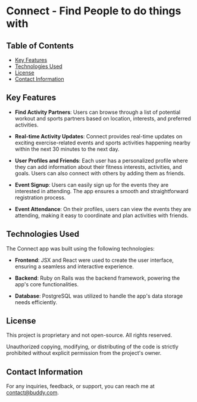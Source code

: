 # Connect - Find People to do things with



## Table of Contents

- [Key Features](#key-features)
- [Technologies Used](#technologies-used)
- [License](#license)
- [Contact Information](#contact-information)

## Key Features

- **Find Activity Partners**: Users can browse through a list of potential workout and sports partners based on location, interests, and preferred activities.

- **Real-time Activity Updates**: Connect provides real-time updates on exciting exercise-related events and sports activities happening nearby within the next 30 minutes to the next day.

- **User Profiles and Friends**: Each user has a personalized profile where they can add information about their fitness interests, activities, and goals. Users can also connect with others by adding them as friends.

- **Event Signup**: Users can easily sign up for the events they are interested in attending. The app ensures a smooth and straightforward registration process.

- **Event Attendance**: On their profiles, users can view the events they are attending, making it easy to coordinate and plan activities with friends.

## Technologies Used

The Connect app was built using the following technologies:

- **Frontend**: JSX and React were used to create the user interface, ensuring a seamless and interactive experience.

- **Backend**: Ruby on Rails was the backend framework, powering the app's core functionalities.

- **Database**: PostgreSQL was utilized to handle the app's data storage needs efficiently.

## License

This project is proprietary and not open-source. All rights reserved.

Unauthorized copying, modifying, or distributing of the code is strictly prohibited without explicit permission from the project's owner.


## Contact Information

For any inquiries, feedback, or support, you can reach me at [contact@buddy.com](mailto:chris.frey@hey.com).

